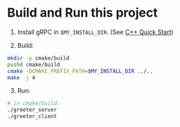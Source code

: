 [C++ Quick Start]: https://grpc.io/docs/languages/cpp/quickstart


# Build and Run this project

1. Install gRPC in `$MY_INSTALL_DIR`. (See [C++ Quick Start][])

2. Build:

```bash
mkdir -p cmake/build
pushd cmake/build
cmake -DCMAKE_PREFIX_PATH=$MY_INSTALL_DIR ../..
make -j 4
```

3. Run:

```bash
# in cmake/build:
./greeter_server
./greeter_client
```

